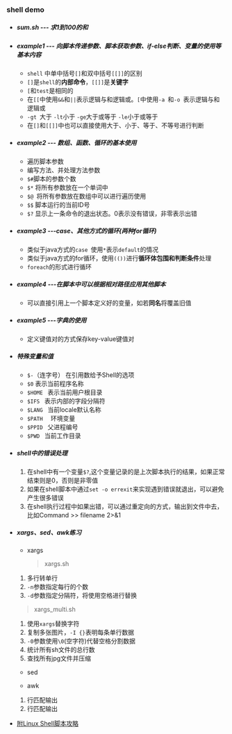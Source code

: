 ### shell demo
* ##### sum.sh --- 求1到100的和
* ##### example1 --- 向脚本传递参数、脚本获取参数、if-else判断、变量的使用等基本内容

  * `shell` 中单中括号`[]`和双中括号`[[]]`的区别
  * `[]`是`shell`的**内部命令**，`[[]]`是**关键字**
  * `[`和`test`是相同的
  * 在`[[`中使用`&&`和`||`表示逻辑与和逻辑或。`[`中使用`-a `和`-o `表示逻辑与和逻辑或
  * `-gt `大于 ` -lt `小于 ` -ge `大于或等于 ` -le `小于或等于
  * 在`[]`和`[[]]`中也可以直接使用大于、小于、等于、不等号进行判断
* ##### example2 --- 数组、函数、循环的基本使用

  * 遍历脚本参数
  * 编写方法、并处理方法参数
  * `$#`脚本的参数个数
  * `$*` 将所有参数放在一个单词中
  * `$@ `将所有参数放在数组中可以进行遍历使用
  * `$$` 脚本运行的当前ID号
  * `$?` 显示上一条命令的退出状态。0表示没有错误，非零表示出错
* ##### example3 ---case、其他方式的循环(两种for循环)

  * 类似于java方式的`case `使用`*`表示`default`的情况
  * 类似于java方式的for循环，使用`(())`进行**循环体包围和判断条件**处理
  * `foreach`的形式进行循环
* ##### example4 ---在脚本中可以根据相对路径应用其他脚本

  * 可以直接引用上一个脚本定义好的变量，如若**同名**将覆盖旧值
* ##### example5 ---字典的使用

  * 定义键值对的方式保存key-value键值对
* ##### 特殊变量和值

  * `$-`（连字号）    在引用数给予Shell的选项  
  * `$0`    表示当前程序名称  
  * `$HOME `   表示当前用户根目录  
  * `$IFS `   表示内部的字段分隔符  
  * `$LANG `   当前locale默认名称  
  * `$PATH  `  环境变量  
  * `$PPID `   父进程编号  
  * `$PWD `   当前工作目录
* ##### shell中的错误处理

  1. 在shell中有一个变量`$?`,这个变量记录的是上次脚本执行的结果，如果正常结束则是0，否则是非零值
  2. 如果在shell脚本中通过`set -o errexit`来实现遇到错误就退出，可以避免产生很多错误
  3. 在shell执行过程中如果出错，可以通过重定向的方式，输出到文件中去，比如Command >> filename 2>&1
* ##### xargs、sed、awk练习
  * xargs
    > xargs.sh 
  1. 多行转单行
  2. `-n`参数指定每行的个数
  3. `-d`参数指定分隔符，将使用空格进行替换

    > xargs_multi.sh
  1. 使用`xargs`替换字符
  2. 复制多张图片，`-I {}`表明每条单行数据
  3. `-0`参数使用`\0`(空字符)代替空格分割数据
  4. 统计所有sh文件的总行数
  5. 查找所有jpg文件并压缩
  * sed

  * awk 
  1. 行匹配输出
	1. 行匹配输出
* [附Linux Shell脚本攻略](http://man.linuxde.net/shell-script)
